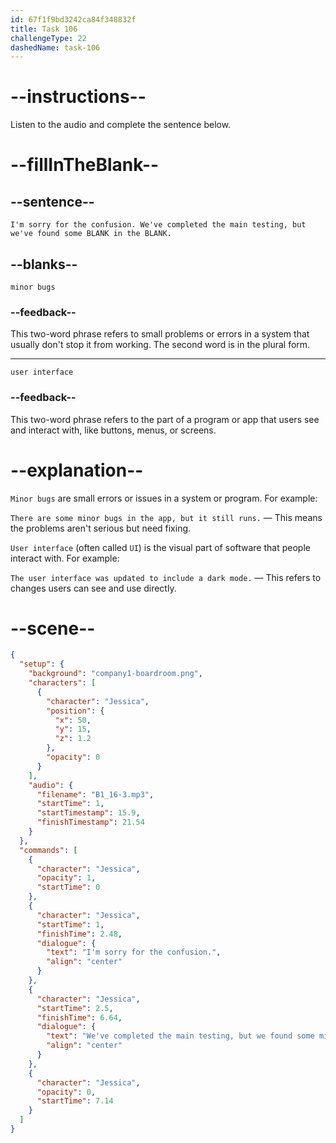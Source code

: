 ```yaml
---
id: 67f1f9bd3242ca84f348832f
title: Task 106
challengeType: 22
dashedName: task-106
---
```


<!-- (Audio) Jessica: I'm sorry for the confusion. We've completed the main testing, but we've found some minor bugs in the user interface. -->

# --instructions--

Listen to the audio and complete the sentence below.

# --fillInTheBlank--

## --sentence--

`I'm sorry for the confusion. We've completed the main testing, but we've found some BLANK in the BLANK.`

## --blanks--

`minor bugs`

### --feedback--

This two-word phrase refers to small problems or errors in a system that usually don't stop it from working. The second word is in the plural form.

---

`user interface`

### --feedback--

This two-word phrase refers to the part of a program or app that users see and interact with, like buttons, menus, or screens.

# --explanation--

`Minor bugs` are small errors or issues in a system or program. For example:

`There are some minor bugs in the app, but it still runs.` — This means the problems aren't serious but need fixing.

`User interface` (often called `UI`) is the visual part of software that people interact with. For example: 

`The user interface was updated to include a dark mode.` — This refers to changes users can see and use directly.

# --scene--

```json
{
  "setup": {
    "background": "company1-boardroom.png",
    "characters": [
      {
        "character": "Jessica",
        "position": {
          "x": 50,
          "y": 15,
          "z": 1.2
        },
        "opacity": 0
      }
    ],
    "audio": {
      "filename": "B1_16-3.mp3",
      "startTime": 1,
      "startTimestamp": 15.9,
      "finishTimestamp": 21.54
    }
  },
  "commands": [
    {
      "character": "Jessica",
      "opacity": 1,
      "startTime": 0
    },
    {
      "character": "Jessica",
      "startTime": 1,
      "finishTime": 2.48,
      "dialogue": {
        "text": "I'm sorry for the confusion.",
        "align": "center"
      }
    },
    {
      "character": "Jessica",
      "startTime": 2.5,
      "finishTime": 6.64,
      "dialogue": {
        "text": "We've completed the main testing, but we found some minor bugs in the user interface.",
        "align": "center"
      }
    },
    {
      "character": "Jessica",
      "opacity": 0,
      "startTime": 7.14
    }
  ]
}
```
